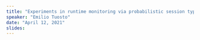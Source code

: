 ```yaml
---
title: "Experiments in runtime monitoring via probabilistic session types"
speaker: "Emilio Tuosto"
date: "April 12, 2021"
slides: 
---
```


